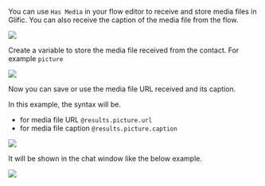 You can use `Has Media` in your flow editor to receive and store media files in Glific. You can also receive the caption of the media file from the flow.

![](https://static.slab.com/prod/uploads/8k89m6if/posts/images/kv0wV7sHxtBYvtbhBViwJXzn.png)



Create a variable to store the media file received from the contact. For example `picture`

![](https://static.slab.com/prod/uploads/8k89m6if/posts/images/A9zKfu1Qb0fblo0WxWQV1cKo.png)

Now you can save or use the media file URL received and its caption.

In this example, the syntax will be.

- for media file URL `@results.picture.url`
- for media file caption `@results.picture.caption`

![](https://static.slab.com/prod/uploads/8k89m6if/posts/images/CxkMpXQOp7hSDHtGSMFBvHc9.png)



It will be shown in the chat window like the below example.

![](https://static.slab.com/prod/uploads/8k89m6if/posts/images/YDshQ8YD0yb6i5xmF1gMBiPK.png)
